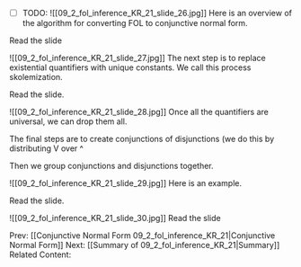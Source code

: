 ﻿- [ ] TODO:
![[09_2_fol_inference_KR_21_slide_26.jpg]]
Here is an overview of the algorithm for converting FOL to conjunctive normal form.

Read the slide

![[09_2_fol_inference_KR_21_slide_27.jpg]]
The next step is to replace existential quantifiers with unique constants. We call this process skolemization.

Read the slide.

![[09_2_fol_inference_KR_21_slide_28.jpg]]
Once all the quantifiers are universal, we can drop them all.

The final steps are to create conjunctions of disjunctions (we do this by distributing V over ^

Then we group conjunctions and disjunctions together.

![[09_2_fol_inference_KR_21_slide_29.jpg]]
Here is an example.

Read the slide.

![[09_2_fol_inference_KR_21_slide_30.jpg]]
Read the slide



Prev: [[Conjunctive Normal Form 09_2_fol_inference_KR_21|Conjunctive Normal Form]]
Next: [[Summary of 09_2_fol_inference_KR_21|Summary]]
Related Content: